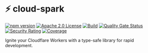 # ⚡️ cloud-spark

[![npm version](https://img.shields.io/npm/v/@adonix.org/cloud-spark.svg?color=blue)](https://www.npmjs.com/package/@adonix.org/cloud-spark)
[![Apache 2.0 License](https://img.shields.io/badge/License-Apache%202.0-blue.svg)](https://github.com/adonix-org/cloud-spark/blob/main/LICENSE)
[![Build](https://github.com/adonix-org/cloud-spark/actions/workflows/build.yml/badge.svg)](https://github.com/adonix-org/postrise/actions/workflows/build.yml)
[![Quality Gate Status](https://sonarcloud.io/api/project_badges/measure?project=adonix-org_cloud-spark&metric=alert_status)](https://sonarcloud.io/summary/new_code?id=adonix-org_cloud-spark)
[![Security Rating](https://sonarcloud.io/api/project_badges/measure?project=adonix-org_cloud-spark&metric=security_rating)](https://sonarcloud.io/summary/new_code?id=adonix-org_cloud-spark)
[![Coverage](https://sonarcloud.io/api/project_badges/measure?project=adonix-org_cloud-spark&metric=coverage)](https://sonarcloud.io/summary/new_code?id=adonix-org_cloud-spark)

Ignite your Cloudflare Workers with a type-safe library for rapid development.
